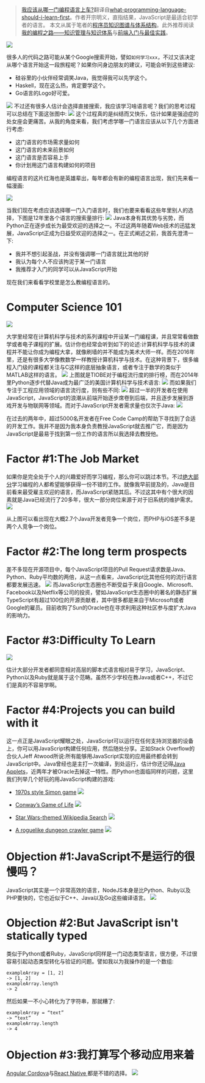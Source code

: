 > [我应该从哪一门编程语言上车?](https://segmentfault.com/a/1190000007398287)翻译自[what-programming-language-should-i-learn-first](https://medium.freecodecamp.com/what-programming-language-should-i-learn-first-%CA%87d%C4%B1%C9%B9%C9%94s%C9%90%CA%8C%C9%90%C9%BE-%C9%B9%C7%9D%CA%8Dsu%C9%90-19a33b0a467d#.v4f8nwci1)。作者开宗明义，直指结果，JavaScript是最适合初学者的语言。
> 本文从属于笔者的[程序员知识图谱与体系结构](https://github.com/wxyyxc1992/Coder-Knowledge-Graph)。此外推荐阅读[我的编程之路——知识管理与知识体系](https://segmentfault.com/a/1190000004612590)与[前端入门与最佳实践](https://github.com/wxyyxc1992/Web-Develop-Introduction-And-Best-Practices/tree/master/Frontend)。

![](https://coding.net/u/hoteam/p/Cache/git/raw/master/2016/11/2/1-1XEF9NuNQy0rSu4kVdbb6A.jpeg)

很多人的代码之路可能从某个Google搜索开始，譬如`如何学习xxx`，不过又该决定从哪个语言开始这一段旅程呢？如果你问身边朋友的建议，可能会听到这些建议:
- 硅谷里的小伙伴经常调笑Java，我觉得我可以先学这个。
- Haskell，现在这么热，肯定要学这个。
- Go语言的Logo好可爱。

![](https://coding.net/u/hoteam/p/Cache/git/raw/master/2016/11/2/1-7kbd-tVk3co-9RiilFN1TA.png)
不过还有很多人估计会选择直接搜索，我应该学习啥语言呢？我们的思考过程可以总结在下面这张图中:
![](https://coding.net/u/hoteam/p/Cache/git/raw/master/2016/11/2/1-OF594B5qtCJR9MFSRTI-5g.png)
这个过程真的是纠结而又快乐，估计如果是强迫症的处女座会更痛苦。从我的角度来看，我们考虑学哪一门语言应该从以下几个方面进行考虑:
- 这门语言的市场需求量如何
- 这门语言的未来前景如何
- 这门语言是否容易上手
- 你计划用这门语言构建如何的项目

编程语言的这片红海也是英雄辈出，每年都会有新的编程语言出现，我们先来看一幅漫画:

![](https://coding.net/u/hoteam/p/Cache/git/raw/master/2016/11/2/xasadscdsavasdvasx.png)

当我们现在考虑应该选择哪一门入门语言时，我们也要来看看这些年里别人的选择，下图是12年里各个语言的搜索量排行:
![](https://coding.net/u/hoteam/p/Cache/git/raw/master/2016/11/2/1-znaagCC5fn0-Dqy43ILeqQ.png)
Java本身有其优势与劣势，而Python正在逐步成长为最受欢迎的选择之一。不过这两年随着Web技术的迅猛发展，JavaScript正成为日益受欢迎的选择之一。在正式阐述之前，我首先澄清一下:
- 我并不想引起圣战，并没有强调哪一门语言就比其他的好
- 我认为每个人不应该拘泥于某一门语言
- 我推荐才入门的同学可以从JavaScript开始

现在我们来看看学校里是怎么教编程语言的。

# Computer Science 101

![](https://coding.net/u/hoteam/p/Cache/git/raw/master/2016/11/2/1-eu4cWRZXUt3ybNFzeT-q8Q.png)

大学里经常在计算机科学与技术的系列课程中开设某一门编程课，并且常常看做数学或者电子课程的扩展。估计你也经常会听到如下的论述:计算机科学与技术的课程并不能让你成为编程大拿，就像刷墙的并不能成为美术大师一样。而在2016年里，还是有很多大学像教数学一样教授计算机科学与技术。在这种背景下，很多编程入门级的课程都关注与C这样的底层抽象语言，或者专注于数学的类似于MATLAB这样的语言。
![](https://coding.net/u/hoteam/p/Cache/git/raw/master/2016/11/2/1-8yWwh_UrWeoxYSVsWTnEBA.png)
上图就是TIOBE对于编程流行度的排行榜，而在2014年里Python逐步代替Java成为最广泛的美国计算机科学与技术语言:
![](https://coding.net/u/hoteam/p/Cache/git/raw/master/2016/11/2/1-728HWv2YP3PjY1_QmGQg1g.png)
而如果我们专注于工程应用领域的语言流行度，则有些不同:
![](https://coding.net/u/hoteam/p/Cache/git/raw/master/2016/11/2/1-fUxhG3xtbuyAH-NCPYs4lQ.png)
超过一半的开发者在使用JavaScript，JavaScript的浪潮从前端开始逐步席卷到后端，并且逐步发展到游戏开发与物联网等领域。而对于JavaScript开发者需求量也仅次于Java:
![](https://coding.net/u/hoteam/p/Cache/git/raw/master/2016/11/2/1-Nju6ZEORusBE-4UB290Ftw.png)

在过去的两年中，超过5000名开发者在Free Code Camp的帮助下寻找到了合适的开发工作。我并不是因为我本身负责教授JavaScript就去推广它，而是因为JavaScript是最易于找到第一份工作的语言所以我选择去教授他。

# Factor #1:The Job Market
如果你是完全处于个人的兴趣爱好而学习编程，那么你可以跳过本节。不过[绝大部分](https://medium.freecodecamp.com/we-asked-15-000-people-who-they-are-and-how-theyre-learning-to-code-4104e29b2781#.30hlfqj32)学习编程的人都希望能够获得一份不错的工作。就像我早前提及的，Java是目前看来最受雇主欢迎的语言，而JavaScript紧随其后。不过这其中有个很大的因素就是Java已经流行了20多年，很大一部分岗位来源于对于旧系统的维护需求。
![](https://coding.net/u/hoteam/p/Cache/git/raw/master/2016/11/2/1-EanhlHoMIsF-By0gRrAcYQ.png)

从上图可以看出现在大概2.7个Java开发者竞争一个岗位，而PHP与iOS差不多是两个人竞争一个岗位。

# Factor #2:The long term prospects
差不多现在开源项目中，每个JavaScript项目的Pull Request请求数是Java、Python、Ruby平均数的两倍，从这一点看来，JavaScript比其他任何的流行语言都要发展迅速。
![](https://coding.net/u/hoteam/p/Cache/git/raw/master/2016/11/2/1--GxMW33X9Gb5lboyN02hKw.png)
而JavaScript生态圈也不断受益于来自Google、Microsoft、Facebook以及Netflix等公司的投资，譬如JavaScript生态圈中的著名的静态扩展TypeScript有超过100位的开源贡献者，其中很多都是来自于Microsoft或者Google的雇员。目前收购了Sun的Oracle也在寻求利用这种社区参与度扩大Java的影响力。

# Factor #3:Difficulty To Learn
![](https://coding.net/u/hoteam/p/Cache/git/raw/master/2016/11/2/1-d8TITW3skawGd-ioyHh2nQ.png)

估计大部分开发者都同意相对高层的脚本式语言相对易于学习，JavaScript、Python以及Ruby就是属于这个范畴。虽然不少学校在教Java或者C++，不过它们是真的不容易学啊。

# Factor #4:Projects you can build with it
这一点正是JavaScript耀眼之处，JavaScript可以运行在任何支持浏览器的设备上，你可以用JavaScript构建任何应用，然后随处分享。正如Stack Overflow的合伙人Jeff Atwood所说:所有能够用JavaScript实现的应用最终都会转到JavaScript中。Java曾经也是主打一次编译，到处运行，估计你还记得[Java Applets](http://motherboard.vice.com/read/a-brief-history-of-the-java-applet)，近两年才被Oracle去掉这一特性。而Python也面临同样的问题，这里我们列举几个好玩的用JavaScript构建的游戏:
- [1970s style Simon game](http://s.codepen.io/adambeagle/debug/qOamaz)
![](https://coding.net/u/hoteam/p/Cache/git/raw/master/2016/11/2/1-i-bre5pF0rk6Wgz5yjugjw.png)

- [Conway’s Game of Life](http://s.codepen.io/safx/debug/Ewcym)
![](https://coding.net/u/hoteam/p/Cache/git/raw/master/2016/11/2/1-GtVQI4LUU0-_Soyhi93LBg.png)

- [Star Wars-themed Wikipedia Search](http://s.codepen.io/duttakapil/debug/BKGjOa) 
![](https://coding.net/u/hoteam/p/Cache/git/raw/master/2016/11/2/1-jkx-Vf8esZ0GYv_L6S2i9A.png)

- [A roguelike dungeon crawler game](http://s.codepen.io/Megabyteceer/debug/qbXJMQ)
![](https://coding.net/u/hoteam/p/Cache/git/raw/master/2016/11/2/1-PiI9yXaUNJANSffWvdotDQ.png)

# Objection #1:JavaScript不是运行的很慢吗？
JavaScript其实是一个非常高效的语言，NodeJS本身是比Python、Ruby以及PHP要快的，它也近似于C++、Java以及Go这些编译语言。
![](https://coding.net/u/hoteam/p/Cache/git/raw/master/2016/11/2/1-h91cfcE8NlgyHfm4CLbV6w.png)

# Objection #2:But JavaScript isn't statically typed
类似于Python或者Ruby，JavaScript同样是一门动态类型语言，很方便，不过很容易引起动态类型转化与验证的问题。譬如我以为我操作的是一个数组:
```
exampleArray = [1, 2]
-> [1, 2]
exampleArray.length
-> 2
```
然后如果一不小心转化为了字符串，那就糟了:
```
exampleArray = “text”
-> “text”
exampleArray.length
-> 4
```

# Objection #3:我打算写个移动应用来着

[Angular Cordova](http://ngcordova.com/)与[React Native ](https://facebook.github.io/react-native/)都是不错的选择。
![](https://coding.net/u/hoteam/p/Cache/git/raw/master/2016/11/2/1-6RsFHNgrzFyX-9p37FVtpA.jpeg)































